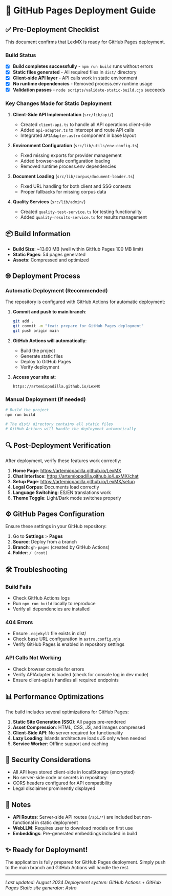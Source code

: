 # 🚀 GitHub Pages Deployment Guide

## ✅ Pre-Deployment Checklist

This document confirms that LexMX is ready for GitHub Pages deployment.

### Build Status
- [x] **Build completes successfully** - `npm run build` runs without errors
- [x] **Static files generated** - All required files in `dist/` directory
- [x] **Client-side API layer** - API calls work in static environment
- [x] **No runtime dependencies** - Removed process.env runtime usage
- [x] **Validation passes** - `node scripts/validate-static-build.cjs` succeeds

### Key Changes Made for Static Deployment

1. **Client-Side API Implementation** (`src/lib/api/`)
   - Created `client-api.ts` to handle all API operations client-side
   - Added `api-adapter.ts` to intercept and route API calls
   - Integrated `APIAdapter.astro` component in base layout

2. **Environment Configuration** (`src/lib/utils/env-config.ts`)
   - Fixed missing exports for provider management
   - Added browser-safe configuration loading
   - Removed runtime process.env dependencies

3. **Document Loading** (`src/lib/corpus/document-loader.ts`)
   - Fixed URL handling for both client and SSG contexts
   - Proper fallbacks for missing corpus data

4. **Quality Services** (`src/lib/admin/`)
   - Created `quality-test-service.ts` for testing functionality
   - Added `quality-results-service.ts` for results management

## 📦 Build Information

- **Build Size**: ~13.60 MB (well within GitHub Pages 100 MB limit)
- **Static Pages**: 54 pages generated
- **Assets**: Compressed and optimized

## 🌐 Deployment Process

### Automatic Deployment (Recommended)
The repository is configured with GitHub Actions for automatic deployment:

1. **Commit and push to main branch**:
   ```bash
   git add .
   git commit -m "feat: prepare for GitHub Pages deployment"
   git push origin main
   ```

2. **GitHub Actions will automatically**:
   - Build the project
   - Generate static files
   - Deploy to GitHub Pages
   - Verify deployment

3. **Access your site at**:
   ```
   https://artemiopadilla.github.io/LexMX
   ```

### Manual Deployment (If needed)
```bash
# Build the project
npm run build

# The dist/ directory contains all static files
# GitHub Actions will handle the deployment automatically
```

## 🔍 Post-Deployment Verification

After deployment, verify these features work correctly:

1. **Home Page**: https://artemiopadilla.github.io/LexMX
2. **Chat Interface**: https://artemiopadilla.github.io/LexMX/chat
3. **Setup Page**: https://artemiopadilla.github.io/LexMX/setup
4. **Legal Corpus**: Documents load correctly
5. **Language Switching**: ES/EN translations work
6. **Theme Toggle**: Light/Dark mode switches properly

## ⚙️ GitHub Pages Configuration

Ensure these settings in your GitHub repository:

1. Go to **Settings** > **Pages**
2. **Source**: Deploy from a branch
3. **Branch**: `gh-pages` (created by GitHub Actions)
4. **Folder**: `/ (root)`

## 🛠️ Troubleshooting

### Build Fails
- Check GitHub Actions logs
- Run `npm run build` locally to reproduce
- Verify all dependencies are installed

### 404 Errors
- Ensure `.nojekyll` file exists in dist/
- Check base URL configuration in `astro.config.mjs`
- Verify GitHub Pages is enabled in repository settings

### API Calls Not Working
- Check browser console for errors
- Verify APIAdapter is loaded (check for console log in dev mode)
- Ensure client-api.ts handles all required endpoints

## 📊 Performance Optimizations

The build includes several optimizations for GitHub Pages:

1. **Static Site Generation (SSG)**: All pages pre-rendered
2. **Asset Compression**: HTML, CSS, JS, and images compressed
3. **Client-Side API**: No server required for functionality
4. **Lazy Loading**: Islands architecture loads JS only when needed
5. **Service Worker**: Offline support and caching

## 🔐 Security Considerations

- All API keys stored client-side in localStorage (encrypted)
- No server-side code or secrets in repository
- CORS headers configured for API compatibility
- Legal disclaimer prominently displayed

## 📝 Notes

- **API Routes**: Server-side API routes (`/api/*`) are included but non-functional in static deployment
- **WebLLM**: Requires user to download models on first use
- **Embeddings**: Pre-generated embeddings included in build

## ✨ Ready for Deployment!

The application is fully prepared for GitHub Pages deployment. Simply push to the main branch and GitHub Actions will handle the rest.

---

*Last updated: August 2024*
*Deployment system: GitHub Actions + GitHub Pages*
*Static site generator: Astro*